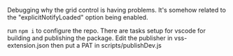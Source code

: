 Debugging why the grid control is having problems. It's somehow related to the "explicitNotifyLoaded" option being enabled.

run `npm i` to configure the repo.
There are tasks setup for vscode for building and publishing the package.
Edit the publisher in vss-extension.json then put a PAT in scripts/publishDev.js
